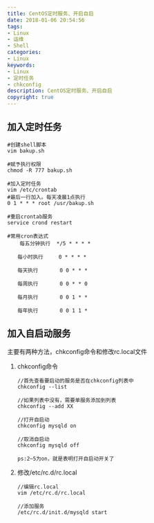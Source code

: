 ```yaml
---
title: CentOS定时服务、开启自启
date: 2018-01-06 20:54:56
tags: 
- Linux
- 运维
- Shell
categories: 
- Linux
keywords: 
- Linux
- 定时任务
- chkconfig
description: CentOS定时服务、开启自启
copyright: true
---
```


## 加入定时任务

```
#创建shell脚本
vim bakup.sh

#赋予执行权限
chmod -R 777 bakup.sh

#加入定时任务
vim /etc/crontab
#最后一行加入。每天凌晨1点执行
0 1 * * * root /usr/bakup.sh

#重启crontab服务
service crond restart

#常用cron表达式
    每五分钟执行  */5 * * * *

　　每小时执行     0 * * * *

　　每天执行       0 0 * * *

　　每周执行       0 0 * * 0

　　每月执行       0 0 1 * *

　　每年执行       0 0 1 1 *
```

## 加入自启动服务

主要有两种方法，chkconfig命令和修改rc.local文件

1. chkconfig命令

   ```
   //首先查看要启动的服务是否在chkconfig列表中
   chkconfig --list

   //如果列表中没有，需要单服务添加到列表
   chkconfig --add XX

   //打开自启动
   chkconfig mysqld on

   //取消自启动
   chkconfig mysqld off

   ps:2~5为on，就是表明打开自启动开关了
   ```

2. 修改/etc/rc.d/rc.local

   ```
   //编辑rc.local
   vim /etc/rc.d/rc.local

   //添加服务
   /etc/rc.d/init.d/mysqld start
   ```

   ​
